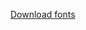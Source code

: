 [Download fonts](http://homepool.datto.lan/display/MAR/Brand+Identity+Assets?preview=/16123361/35390986/fonts.zip)
